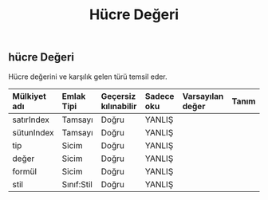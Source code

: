 ﻿---
title: Hücre Değeri
second_title: Aspose.Cells Cloud Documen
type: docs
url: /tr/specification/model/cellvalue/
description: "Aspose.Cells Bulut modeli spesifikasyonu: CellValue. Açma, oluşturma, düzenleme, bölme, birleştirme, karşılaştırma ve dönüştürme gibi özelliklerle Excel ve diğer elektronik tablo belgelerini zahmetsizce yönetin"
kwords: Excel, Office, Elektronik Tablo, Cloud REST API, CellValue
weight: 50
---
## **hücre Değeri**

 Hücre değerini ve karşılık gelen türü temsil eder.

| Mülkiyet adı| Emlak Tipi| Geçersiz kılınabilir| Sadece oku| Varsayılan değer| Tanım|
|:- |:- |:- |:- |:- |:- |
| satırIndex| Tamsayı| Doğru| YANLIŞ|||
| sütunIndex| Tamsayı| Doğru| YANLIŞ|||
| tip| Sicim| Doğru| YANLIŞ|||
| değer| Sicim| Doğru| YANLIŞ|||
| formül| Sicim| Doğru| YANLIŞ|||
| stil| Sınıf:Stil| Doğru| YANLIŞ|||

